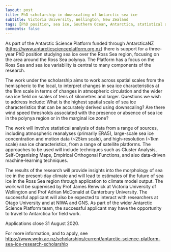 ```yaml
---
layout: post
title: PhD scholarship in downscaling of Antarctic sea ice
subtitle: Victoria University, Wellington, New Zealand
tags: [PhD position, sea ice, Southern Ocean, Antarctica, statistical analysis]
comments: false
---
```



As part of the Antarctic Science Platform funded through AntarcticaNZ (<https://www.antarcticscienceplatform.org.nz>) there is support for a three-year PhD position studying sea ice over the Ross Sea region, focusing on the area around the Ross Sea polynya. The Platform has a focus on the Ross Sea and sea ice variability is central to many components of the research.


The work under the scholarship aims to work across spatial scales from the hemispheric to the local, to interpret changes in sea ice characteristics at the 1km scale in terms of changes in atmospheric circulation and the wider sea ice field on scales of tens of kilometres and larger. Questions we wish to address include: What is the highest spatial scale of sea ice characteristics that can be accurately derived using downscaling? Are there wind speed thresholds associated with the presence or absence of sea ice in the polynya region or in the marginal ice zone?


The work will involve statistical analysis of data from a range of sources, including atmospheric reanalyses (primarily ERA5), large-scale sea ice concentration and motion data (~25km scale), and high-resolution (~1km scale) sea ice characteristics, from a range of satellite platforms. The approaches to be used will include techniques such as Cluster Analysis, Self-Organising Maps, Empirical Orthogonal Functions, and also data-driven machine-learning techniques.


The results of the research will provide insights into the morphology of sea ice in the present-day climate and will lead to estimates of the future of sea ice in the Ross Sea region through application to climate model output. The work will be supervised by Prof James Renwick at Victoria University of Wellington and Prof Adrian McDonald at Canterbury University. The successful applicant will also be expected to interact with researchers at Otago University and at NIWA and GNS. As part of the wider Antarctic Science Platform team, the successful applicant may have the opportunity to travel to Antarctica for field work.


Applications close 31 August 2020.


For more information, and to apply, see
<https://www.wgtn.ac.nz/scholarships/current/antarctic-science-platform-sea-ice-research-scholarship>
